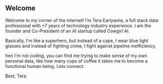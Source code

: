 ## Welcome

Welcome to my corner of the internet! I’m Tera Earlywine, a full stack data professional with +7 years of technology industry experience. I am the founder and Co-President of an AI startup called Cowgirl AI. 

Basically, I'm like a superhero, but instead of a cape, I wear blue light glasses and instead of fighting crime, I fight against pipeline inefficiency. 

hen I'm not coding, you can find me trying to make sense of my own personal data, like how many cups of coffee it takes me to become a functional human being. Lets connect.

Best, 
Tera
